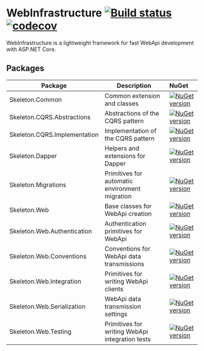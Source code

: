 # WebInfrastructure [![Build status](https://ci.appveyor.com/api/projects/status/5oqd13m1ernncp1p/branch/master?svg=true)](https://ci.appveyor.com/project/litichevskiydv/webinfrastructure/branch/master) [![codecov](https://codecov.io/gh/litichevskiydv/WebInfrastructure/branch/master/graph/badge.svg)](https://codecov.io/gh/litichevskiydv/WebInfrastructure)


WebInfrastructure is a lightweight framework for fast WebApi development with ASP.NET Core.

Packages
---
Package  | Description | NuGet |
--------| -------- | :------------ | 
Skeleton.Common | Common extension and classes | [![NuGet version](https://badge.fury.io/nu/Skeleton.Common.svg)](https://www.nuget.org/packages/Skeleton.Common)
Skeleton.CQRS.Abstractions | Abstractions of the CQRS pattern | [![NuGet version](https://badge.fury.io/nu/Skeleton.CQRS.Abstractions.svg)](https://www.nuget.org/packages/Skeleton.CQRS.Abstractions)
Skeleton.CQRS.Implementation | Implementation of the CQRS pattern | [![NuGet version](https://badge.fury.io/nu/Skeleton.CQRS.Implementations.svg)](https://www.nuget.org/packages/Skeleton.CQRS.Implementations)
Skeleton.Dapper | Helpers and extensions for Dapper | [![NuGet version](https://badge.fury.io/nu/Skeleton.Dapper.svg)](https://www.nuget.org/packages/Skeleton.Dapper)
Skeleton.Migrations | Primitives for automatic environment migration | [![NuGet version](https://badge.fury.io/nu/Skeleton.Migrations.svg)](https://www.nuget.org/packages/Skeleton.Migrations)
Skeleton.Web | Base classes for WebApi creation | [![NuGet version](https://badge.fury.io/nu/Skeleton.Web.svg)](https://www.nuget.org/packages/Skeleton.Web)
Skeleton.Web.Authentication | Authentication primitives for WebApi | [![NuGet version](https://badge.fury.io/nu/Skeleton.Web.Authentication.svg)](https://www.nuget.org/packages/Skeleton.Web.Authentication)
Skeleton.Web.Conventions | Conventions for WebApi data transmissions | [![NuGet version](https://badge.fury.io/nu/Skeleton.Web.Conventions.svg)](https://www.nuget.org/packages/Skeleton.Web.Conventions)
Skeleton.Web.Integration | Primitives for writing WebApi clients | [![NuGet version](https://badge.fury.io/nu/Skeleton.Web.Integration.svg)](https://www.nuget.org/packages/Skeleton.Web.Integration)
Skeleton.Web.Serialization | WebApi data transmission settings | [![NuGet version](https://badge.fury.io/nu/Skeleton.Web.Serialization.svg)](https://www.nuget.org/packages/Skeleton.Web.Serialization)
Skeleton.Web.Testing | Primitives for writing WebApi integration tests | [![NuGet version](https://badge.fury.io/nu/Skeleton.Web.Testing.svg)](https://www.nuget.org/packages/Skeleton.Web.Testing)
